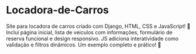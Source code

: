 # Locadora-de-Carros
Site para locadora de carros criado com Django, HTML, CSS e JavaScript! 🚗 Inclui página inicial, lista de veículos com informações, formulário de reserva funcional e design responsivo. JS adiciona interatividade como validação e filtros dinâmicos. Um exemplo completo e prático! 🚀
